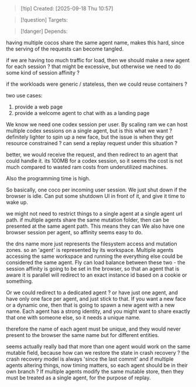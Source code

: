 
>[!tip] Created: [2025-09-18 Thu 10:57]

>[!question] Targets: 

>[!danger] Depends: 

having multiple cocos share the same agent name, makes this hard, since the serving of the requests can become tangled.

if we are having too much traffic for load, then we should make a new agent for each session ?
that might be excessive, but otherwise we need to do some kind of session affinity ?

if the workloads were generic / stateless, then we could reuse containers ?

two use cases:
1. provide a web page
2. provide a welcome agent to chat with as a landing page

We know we need one codex session per user.
By scaling ram we can host multiple codex sessions on a single agent, but is this what we want ?
definitely lighter to spin up a new face, but the issue is when they get resource constrained ?
can send a replay request under this situation ?

better, we would receive the request, and then redirect to an agent that could handle it.
its 100MB for a codex session, so it seems the cost is not much compared to wasted ram costs from underutilized machines.

Also the programming time is high.

So basically, one coco per incoming user session.  We just shut down if the browser is idle.  Can put some shutdown UI in front of it, and give it time to wake up.

we might not need to restrict things to a single agent at a single agent url path.
if multiple agents share the same mutation folder, then can be presented at the same agent path.
This means they can
We also have one browser session per agent, so affinity seems easy to do.

the dns name more just represents the filesystem access and mutation zones.
so an 'agent' is represented by its workspace.  Multiple agents accessing the same workspace and running the everything else could be considered the same agent.
Fly can load balance between these two - the session affinity is going to be set in the browser, so that an agent that is aware it is parallel will redirect to an exact instance id based on a cookie or something.

Or we could redirect to a dedicated agent ?
or have just one agent, and have only one face per agent, and just stick to that.
If you want a new face or a dynamic one, then that is going to spawn a new agent with a new name.
Each agent has a strong identity, and you might want to share exactly that one with someone else, so it needs a unique name.

therefore the name of each agent must be unique, and they would never present to the browser the same name but for different entities.

seems actually really bad that more than one agent would work on the same mutable field, because how can we restore the state in crash recovery ? the crash recovery model is always 'since the last commit' and if multiple agents altering things, now timing matters, so each agent should be in their own branch ?  If multiple agents modify the same mutable store, then they must be treated as a single agent, for the purpose of replay.